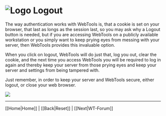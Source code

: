 # ![Logo](https://github.com/ukdtom/WebTools.bundle/blob/master/Wiki/WebTools/Logos/WebTools-48x48.png) Logout

The way authentication works with WebTools is, that a cookie is set on your browser, that last as longs as the session last, so you may ask why a Logout button is needed, but if you are accessing WebTools on a publicly available workstation or you simply want to keep prying eyes from messing with your server, then WebTools provides this invaluable option.

When you click on logout, WebTools will do just that, log you out, clear the cookie, and the next time you access WebTools you will be required to log in again and thereby keep your server from those prying eyes and keep your server and settings from being tampered with.



Just remember, in order to keep your server and WebTools secure, either logout, or close your web browser.

![](https://github.com/ukdtom/WebTools.bundle/blob/master/Wiki/WebTools/Logos/WebTools-256.png)

***

[[Home|Home]] | [[Back|Reset]] | [[Next|WT-Forum]]